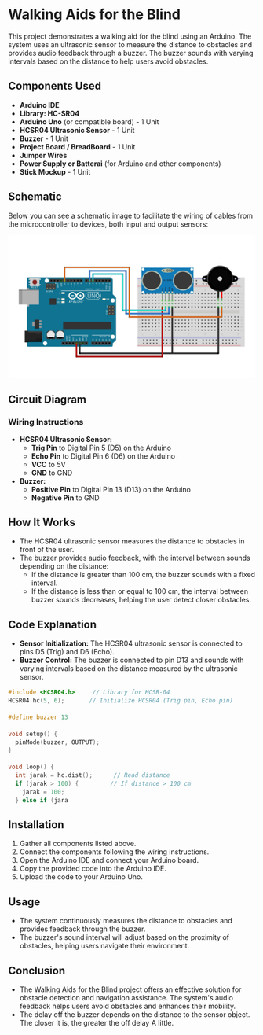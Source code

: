 # Walking Aids for the Blind

This project demonstrates a walking aid for the blind using an Arduino. The system uses an ultrasonic sensor to measure the distance to obstacles and provides audio feedback through a buzzer. The buzzer sounds with varying intervals based on the distance to help users avoid obstacles.

## Components Used

- **Arduino IDE**
- **Library: HC-SR04**
- **Arduino Uno** (or compatible board) - 1 Unit
- **HCSR04 Ultrasonic Sensor** - 1 Unit
- **Buzzer** - 1 Unit
- **Project Board / BreadBoard** - 1 Unit
- **Jumper Wires**
- **Power Supply or Batterai** (for Arduino and other components)
- **Stick Mockup** - 1 Unit

## Schematic

Below you can see a schematic image to facilitate the wiring of cables from the microcontroller to devices, both input and output sensors:

![Schematic](img/skema.jpg)

## Circuit Diagram

### Wiring Instructions

- **HCSR04 Ultrasonic Sensor:**
  - **Trig Pin** to Digital Pin 5 (D5) on the Arduino
  - **Echo Pin** to Digital Pin 6 (D6) on the Arduino
  - **VCC** to 5V
  - **GND** to GND
- **Buzzer:**
  - **Positive Pin** to Digital Pin 13 (D13) on the Arduino
  - **Negative Pin** to GND

## How It Works

- The HCSR04 ultrasonic sensor measures the distance to obstacles in front of the user.
- The buzzer provides audio feedback, with the interval between sounds depending on the distance:
  - If the distance is greater than 100 cm, the buzzer sounds with a fixed interval.
  - If the distance is less than or equal to 100 cm, the interval between buzzer sounds decreases, helping the user detect closer obstacles.

## Code Explanation

- **Sensor Initialization:** The HCSR04 ultrasonic sensor is connected to pins D5 (Trig) and D6 (Echo).
- **Buzzer Control:** The buzzer is connected to pin D13 and sounds with varying intervals based on the distance measured by the ultrasonic sensor.

```cpp
#include <HCSR04.h>     // Library for HCSR-04
HCSR04 hc(5, 6);       // Initialize HCSR04 (Trig pin, Echo pin)

#define buzzer 13

void setup() {
  pinMode(buzzer, OUTPUT);
}

void loop() {
  int jarak = hc.dist();      // Read distance
  if (jarak > 100) {         // If distance > 100 cm
    jarak = 100;
  } else if (jara

```

## Installation

1. Gather all components listed above.
2. Connect the components following the wiring instructions.
3. Open the Arduino IDE and connect your Arduino board.
4. Copy the provided code into the Arduino IDE.
5. Upload the code to your Arduino Uno.

## Usage

- The system continuously measures the distance to obstacles and provides feedback through the buzzer.
- The buzzer's sound interval will adjust based on the proximity of obstacles, helping users navigate their environment.

## Conclusion

- The Walking Aids for the Blind project offers an effective solution for obstacle detection and navigation assistance. The system's audio feedback helps users avoid obstacles and enhances their mobility.
- The delay off the buzzer depends on the distance to the sensor object. The closer it is, the greater the off delay A little.
